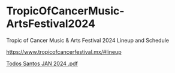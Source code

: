 # TropicOfCancerMusic-ArtsFestival2024
Tropic of Cancer Music &amp; Arts Festival 2024 Lineup and Schedule

https://www.tropicofcancerfestival.mx/#lineup

[Todos Santos JAN 2024 .pdf](https://github.com/cktrsf/TropicOfCancerMusic-ArtsFestival2024/files/13829891/Todos.Santos.JAN.2024.pdf)
